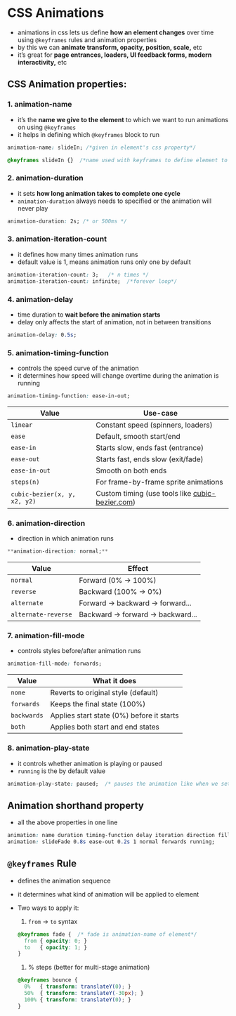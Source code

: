 # CSS Animations

- animations in css lets us define **how an element changes** over time using `@keyframes` rules and animation properties
- by this we can **animate transform, opacity, position, scale,** etc
- it’s great for **page entrances, loaders, UI feedback forms, modern interactivity,** etc

## CSS Animation properties:

### 1. animation-name

- it’s the **name we give to the element** to which we want to run animations on using `@keyframes`
- it helps in defining which `@keyframes` block to run

```css
animation-name: slideIn; /*given in element's css property*/

@keyframes slideIn {}  /*name used with keyframes to define element to run animation*/
```

### 2. animation-duration

- it sets **how long animation takes to complete one cycle**
- `animation-duration` always needs to specified or the animation will never play

```css
animation-duration: 2s; /* or 500ms */
```

### 3. animation-iteration-count

- it defines how many times animation runs
- default value is 1, means animation runs only one by default

```css
animation-iteration-count: 3;   /* n times */
animation-iteration-count: infinite;  /*forever loop*/
```

### 4. animation-delay

- time duration to **wait before the animation starts**
- delay only affects the start of animation, not in between transitions

```css
animation-delay: 0.5s;
```

### 5. animation-timing-function

- controls the speed curve of the animation
- it determines how speed will change overtime during the animation is running

```css
animation-timing-function: ease-in-out;
```

| Value | Use-case |
| --- | --- |
| `linear` | Constant speed (spinners, loaders) |
| `ease` | Default, smooth start/end |
| `ease-in` | Starts slow, ends fast (entrance) |
| `ease-out` | Starts fast, ends slow (exit/fade) |
| `ease-in-out` | Smooth on both ends |
| `steps(n)` | For frame-by-frame sprite animations |
| `cubic-bezier(x, y, x2, y2)` | Custom timing (use tools like [cubic-bezier.com](https://cubic-bezier.com/)) |

### 6. animation-direction

- direction in which animation runs

```css
**animation-direction: normal;**
```

| Value | Effect |
| --- | --- |
| `normal` | Forward (0% → 100%) |
| `reverse` | Backward (100% → 0%) |
| `alternate` | Forward → backward → forward... |
| `alternate-reverse` | Backward → forward → backward... |

### 7. animation-fill-mode

- controls styles before/after animation runs

```css
animation-fill-mode: forwards;
```

| Value | What it does |
| --- | --- |
| `none` | Reverts to original style (default) |
| `forwards` | Keeps the final state (100%) |
| `backwards` | Applies start state (0%) before it starts |
| `both` | Applies both start and end states |

### 8. animation-play-state

- it controls whether animation is playing or paused
- `running` is the by default value

```css
animation-play-state: paused;  /* pauses the animation like when we set in hover state*/
```

## Animation shorthand property

- all the above properties in one line

```css
animation: name duration timing-function delay iteration direction fill-mode play-state;
animation: slideFade 0.8s ease-out 0.2s 1 normal forwards running;
```

## `@keyframes` Rule

- defines the animation sequence
- it determines what kind of animation will be applied to element
- Two ways to apply it:
    1. `from` → `to` syntax
    
    ```css
    @keyframes fade {  /* fade is animation-name of element*/
      from { opacity: 0; }
      to   { opacity: 1; }
    }
    ```
    
    1. % steps (better for multi-stage animation)
    
    ```css
    @keyframes bounce {
      0%   { transform: translateY(0); }
      50%  { transform: translateY(-30px); }
      100% { transform: translateY(0); }
    }
    ```